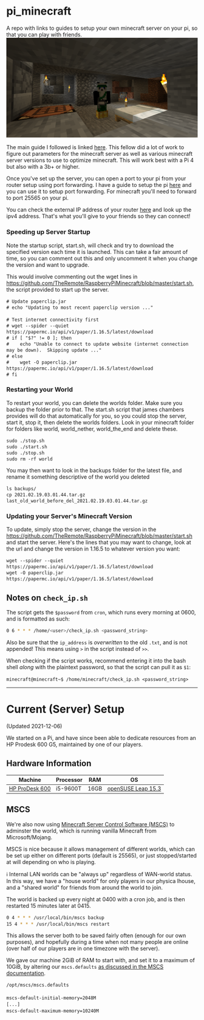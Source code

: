 # pi_minecraft
A repo with links to guides to setup your own minecraft server on your pi, so that you can play with friends.    
![minecraft](./minecraft.png)

The main guide I followed is linked [here](https://jamesachambers.com/raspberry-pi-minecraft-server-script-with-startup-service/). This fellow did a lot of work to figure out parameters for the minecraft server as well as various minecraft server versions to use to optimize minecraft. This will work best with a Pi 4 but also with a 3b+ or higher.

Once you've set up the server, you can open a port to your pi from your router setup using port forwarding. I have a guide to setup the pi [here](https://github.com/MZandtheRaspberryPi/pi_headless_setup#setup-port-forwarding-with-your-router) and you can use it to setup port forwarding. For minecraft you'll need to forward to port 25565 on your pi.     

You can check the external IP address of your router [here](https://www.whatismyip.com/) and look up the ipv4 address. That's what you'll give to your friends so they can connect!     

### Speeding up Server Startup

Note the startup script, start.sh, will check and try to download the specified version each time it is launched. This can take a fair amount of time, so you can comment out this and only uncomment it when you change the version and want to upgrade.

This would involve commenting out the wget lines in https://github.com/TheRemote/RaspberryPiMinecraft/blob/master/start.sh, the script provided to start up the server.
```
# Update paperclip.jar
# echo "Updating to most recent paperclip version ..."

# Test internet connectivity first
# wget --spider --quiet https://papermc.io/api/v1/paper/1.16.5/latest/download
# if [ "$?" != 0 ]; then
#    echo "Unable to connect to update website (internet connection may be down).  Skipping update ..."
# else
#    wget -O paperclip.jar https://papermc.io/api/v1/paper/1.16.5/latest/download
# fi
```

### Restarting your World
To restart your world, you can delete the worlds folder. Make sure you backup the folder prior to that. The start.sh script that james chambers provides will do that automatically for you, so you could stop the server, start it, stop it, then delete the worlds folders. Look in your minecraft folder for folders like world, world_nether, world_the_end and delete these.
```
sudo ./stop.sh
sudo ./start.sh
sudo ./stop.sh
sudo rm -rf world
```
You may then want to look in the backups folder for the latest file, and rename it something descriptive of the world you deleted
```
ls backups/
cp 2021.02.19.03.01.44.tar.gz last_old_world_before_del_2021.02.19.03.01.44.tar.gz
```

### Updating your Server's Minecraft Version
To update, simply stop the server, change the version in the https://github.com/TheRemote/RaspberryPiMinecraft/blob/master/start.sh and start the server. Here's the lines that you may want to change, look at the url and change the version in 1.16.5 to whatever version you want:    
```
wget --spider --quiet https://papermc.io/api/v1/paper/1.16.5/latest/download
wget -O paperclip.jar https://papermc.io/api/v1/paper/1.16.5/latest/download
```

## Notes on `check_ip.sh`
The script gets the `$password` from `cron`, which runs every morning at 0600, and is formatted as such:

```bash
0 6 * * * /home/<user>/check_ip.sh <password_string>

```

Also be sure that the `ip_address` is _overwritten_ to the old `.txt`, and is not appended! This means using `>` in the script instead of `>>`.

When checking if the script works, recommend entering it into the bash shell _along_ with the plaintext password, so that the script can pull it as `$1`:

`minecraft@minecraft~$ /home/minecraft/check_ip.sh <password_string>`


---


# Current (Server) Setup 
(Updated 2021-12-06)

We started on a Pi, and have since been able to dedicate resources from an HP Prodesk 600 G5, maintained by one of our players.

## Hardware Information
| Machine | Processor | RAM | OS |
|---|---|---|---|
| [HP ProDesk 600](https://support.hp.com/us-en/document/c06403574) | i5-9600T | 16GB | [openSUSE Leap 15.3](https://www.opensuse.org/)|

## MSCS
We're also now using [Minecraft Server Control Software (MSCS)](https://minecraftservercontrol.github.io/docs/mscs) to adminster the world, which is running vanilla Minecraft from Microsoft/Mojang.

MSCS is nice because it allows management of different worlds, which can be set up either on different ports (default is 25565), or just stopped/started at will depending on who is playing. 

&#8505; Internal LAN worlds can be "always up" regardless of WAN-world status. In this way, we have a "house world" for only players in our physica lhouse, and a "shared world" for friends from around the world to join.

The world is backed up every night at 0400 with a cron job, and is then restarted 15 minutes later at 0415.


```bash
0 4 * * * /usr/local/bin/mscs backup
15 4 * * * /usr/local/bin/mscs restart

```

This allows the server both to be saved fairly often (enough for our own purposes), and hopefully during a time when not many people are online (over half of our players are in one timezone with the server).

We gave our machine 2GiB of RAM to start with, and set it to a maximum of 10GiB, by altering our `mscs.defaults` [as discussed in the MSCS documentation](https://minecraftservercontrol.github.io/docs/mscs/adjusting-world-server-properties#global-server-properties).


```bash
/opt/mscs/mscs.defaults

mscs-default-initial-memory=2048M
[...]
mscs-default-maximum-memory=10240M
```








